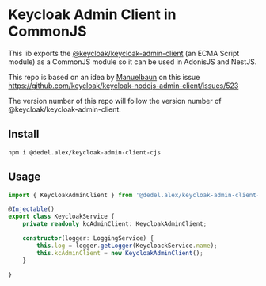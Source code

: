 # Keycloak Admin Client in CommonJS

This lib exports the [@keycloak/keycloak-admin-client](https://www.npmjs.com/package/@keycloak/keycloak-admin-client) 
(an ECMA Script module) as a CommonJS module so it can be used in AdonisJS and NestJS.

This repo is based on an idea by [Manuelbaun](https://github.com/Manuelbaun) on this issue https://github.com/keycloak/keycloak-nodejs-admin-client/issues/523

The version number of this repo will follow the version number of @keycloak/keycloak-admin-client.

## Install

```shell
npm i @dedel.alex/keycloak-admin-client-cjs
```

## Usage

```ts
import { KeycloakAdminClient } from '@dedel.alex/keycloak-admin-client-cjs';

@Injectable()
export class KeycloakService {
    private readonly kcAdminClient: KeycloakAdminClient;

    constructor(logger: LoggingService) {
        this.log = logger.getLogger(KeycloackService.name);
        this.kcAdminClient = new KeycloakAdminClient();
    }

}
```
